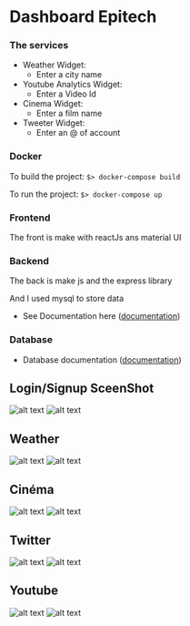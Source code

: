 # **Dashboard Epitech**

### **The services**

- Weather Widget:
  * Enter a city name
- Youtube Analytics Widget:
  * Enter a Video Id
- Cinema Widget:
  * Enter a film name
- Tweeter Widget:
  * Enter an @ of account

### **Docker**

To build the project: `$> docker-compose build`

To run the project: `$> docker-compose up`

### **Frontend**

The front is make with reactJs ans material UI

### **Backend**

The back is make js and the express library

And I used mysql to store data

- See Documentation here ([documentation](./back/README.md))

### **Database**

- Database documentation ([documentation](./mysql/README.md))

## Login/Signup SceenShot

![alt text](https://media.discordapp.net/attachments/401433979980611594/1031872003726135346/unknown.png?width=896&height=434)
![alt text](https://media.discordapp.net/attachments/401433979980611594/1031871424748593162/unknown.png?width=954&height=421)

## Weather

![alt text](https://media.discordapp.net/attachments/401433979980611594/1031876637572206672/unknown.png)
![alt text](https://media.discordapp.net/attachments/401433979980611594/1031877003202265138/unknown.png?width=760&height=434)

## Cinéma

![alt text](https://media.discordapp.net/attachments/401433979980611594/1031876744040427580/unknown.png?width=760&height=434)
![alt text](https://media.discordapp.net/attachments/401433979980611594/1031876529254305792/unknown.png?width=896&height=434)

## Twitter

![alt text](https://media.discordapp.net/attachments/401433979980611594/1031876889847021588/unknown.png?width=760&height=434)
![alt text](https://media.discordapp.net/attachments/401433979980611594/1031877003202265138/unknown.png?width=760&height=434)

## Youtube

![alt text](https://media.discordapp.net/attachments/401433979980611594/1031877069757489222/unknown.png?width=760&height=434)
![alt text](https://media.discordapp.net/attachments/401433979980611594/1031879247133941760/unknown.png?width=715&height=434)
